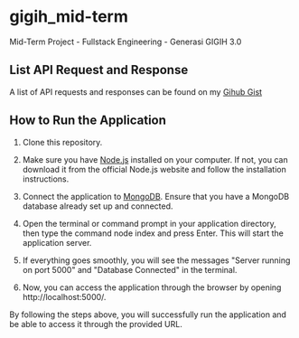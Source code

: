 # gigih_mid-term
Mid-Term Project - Fullstack Engineering - Generasi GIGIH 3.0
## List API Request and Response
A list of API requests and responses can be found on my [Gihub Gist](https://gist.github.com/inkrafi/3f370517349c86777c83dff131a85e0f)
## How to Run the Application
1. Clone this repository.

2. Make sure you have [Node.js](https://nodejs.org/en) installed on your computer. If not, you can download it from the official Node.js website and follow the installation instructions.

3. Connect the application to [MongoDB](https://www.mongodb.com/products/compass). Ensure that you have a MongoDB database already set up and connected.

4. Open the terminal or command prompt in your application directory, then type the command node index and press Enter. This will start the application server.

5. If everything goes smoothly, you will see the messages "Server running on port 5000" and "Database Connected" in the terminal.

6. Now, you can access the application through the browser by opening http://localhost:5000/.

By following the steps above, you will successfully run the application and be able to access it through the provided URL.
